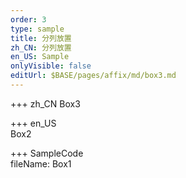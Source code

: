 ```yaml
---
order: 3
type: sample
title: 分列放置
zh_CN: 分列放置
en_US: Sample
onlyVisible: false
editUrl: $BASE/pages/affix/md/box3.md
---
```


+++ zh_CN
Box3

+++ en_US  
Box2

+++ SampleCode  
fileName: Box1
